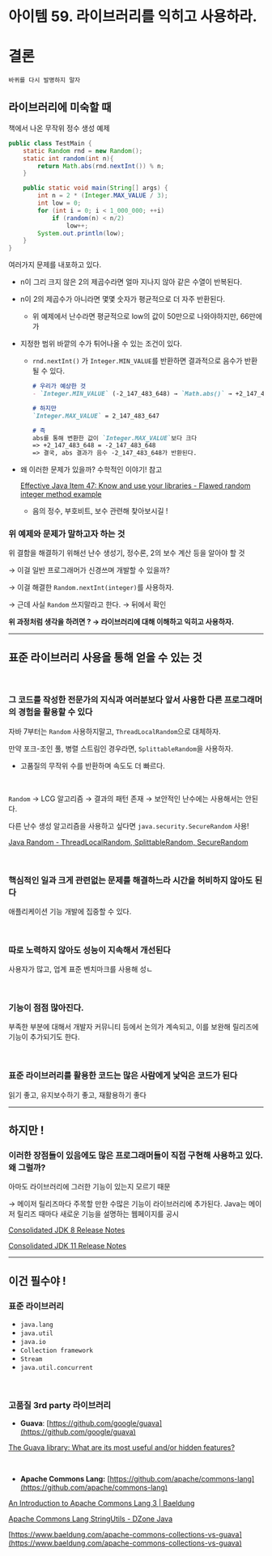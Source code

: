 # 아이템 59. 라이브러리를 익히고 사용하라.

# 결론

`바퀴를 다시 발명하지 말자`

## 라이브러리에 미숙할 때

책에서 나온 무작위 정수 생성 예제

```java
public class TestMain {
    static Random rnd = new Random();
    static int random(int n){
        return Math.abs(rnd.nextInt()) % n;
    }

    public static void main(String[] args) {
        int n = 2 * (Integer.MAX_VALUE / 3);
        int low = 0;
        for (int i = 0; i < 1_000_000; ++i)
            if (random(n) < n/2)
                low++;
        System.out.println(low);
    }
}
```

여러가지 문제를 내포하고 있다.

- n이 그리 크지 않은 2의 제곱수라면 얼마 지나지 않아 같은 수열이 반복된다.
- n이 2의 제곱수가 아니라면 몇몇 숫자가 평균적으로 더 자주 반환된다.
    - 위 예제에서 난수라면 평균적으로 low의 값이 50만으로 나와야하지만, 66만에 가
- 지정한 범위 바깥의 수가 튀어나올 수 있는 조건이 있다.
    - `rnd.nextInt()` 가 `Integer.MIN_VALUE`를 반환하면 결과적으로 음수가 반환될 수 있다.

        ```markdown
        # 우리가 예상한 것
        - `Integer.MIN_VALUE` (-2_147_483_648) → `Math.abs()` → +2_147_483_648

        # 하지만
        `Integer.MAX_VALUE` = 2_147_483_647

        # 즉
        abs를 통해 변환한 값이 `Integer.MAX_VALUE`보다 크다
        => +2_147_483_648 = -2_147_483_648
        => 결국, abs 결과가 음수 -2_147_483_648가 반환된다.
        ```

- 왜 이러한 문제가 있을까? 수학적인 이야기! 참고

    [Effective Java Item 47: Know and use your libraries - Flawed random integer method example](https://stackoverflow.com/questions/27779177/effective-java-item-47-know-and-use-your-libraries-flawed-random-integer-meth)

    [](https://namu.wiki/w/%EC%BB%B4%ED%93%A8%ED%84%B0%EC%97%90%EC%84%9C%EC%9D%98%20%EC%88%98%20%ED%91%9C%ED%98%84#s-2.2.1)

    - 음의 정수, 부호비트, 보수 관련해 찾아보시길 !

### 위 예제와 문제가 말하고자 하는 것

위 결함을 해결하기 위해선 난수 생성기, 정수론, 2의 보수 계산 등을 알아야 할 것

→ 이걸 일반 프로그래머가 신경쓰며 개발할 수 있을까?

→ 이걸 해결한 `Random.nextInt(integer)`를 사용하자.

→ 근데 사실 `Random` 쓰지말라고 한다. → 뒤에서 확인

**위 과정처럼 생각을 하려면 ? → 라이브러리에 대해 이해하고 익히고 사용하자.**

----
## **표준 라이브러리 사용을 통해 얻을 수 있는 것**

<br>

### 그 코드를 작성한 전문가의 지식과 여러분보다 앞서 사용한 다른 프로그래머의 경험을 활용할 수 있다

자바 7부터는 `Random` 사용하지말고, `ThreadLocalRandom`으로 대체하자.

만약 포크-조인 풀, 병렬 스트림인 경우라면, `SplittableRandom`을 사용하자.

- 고품질의 무작위 수를 반환하며 속도도 더 빠르다.

<br>

`Random` → LCG 알고리즘 → 결과의 패턴 존재 → 보안적인 난수에는 사용해서는 안된다.

다른 난수 생성 알고리즘을 사용하고 싶다면 `java.security.SecureRandom` 사용!

[Java Random - ThreadLocalRandom, SplittableRandom, SecureRandom](http://dveamer.github.io/backend/JavaRandom.html)

<br>

### 핵심적인 일과 크게 관련없는 문제를 해결하느라 시간을 허비하지 않아도 된다

애플리케이션 기능 개발에 집중할 수 있다.

<br>

### 따로 노력하지 않아도 성능이 지속해서 개선된다

사용자가 많고, 업계 표준 벤치마크를 사용해 성ㄴ

<br>

### 기능이 점점 많아진다.

부족한 부분에 대해서 개발자 커뮤니티 등에서 논의가 계속되고, 이를 보완해 릴리즈에 기능이 추가되기도 한다.

<br>

### 표준 라이브러리를 활용한 코드는 많은 사람에게 낯익은 코드가 된다

읽기 좋고, 유지보수하기 좋고, 재활용하기 좋다

----
## **하지만 !**

### 이러한 장점들이 있음에도 많은 프로그래머들이 직접 구현해 사용하고 있다. 왜 그럴까?

아마도 라이브러리에 그러한 기능이 있는지 모르기 때문

→ 메이저 릴리즈마다 주목할 만한 수많은 기능이 라이브러리에 추가된다. Java는 메이저 릴리즈 때마다 새로운 기능을 설명하는 웹페이지를 공시

[Consolidated JDK 8 Release Notes](https://www.oracle.com/java/technologies/javase/8all-relnotes.html#JSERN108)

[Consolidated JDK 11 Release Notes](https://www.oracle.com/java/technologies/javase/11all-relnotes.html#JSERN11)

---
## **이건 필수야 !**

### 표준 라이브러리

- `java.lang`
- `java.util`
- `java.io`
- `Collection framework`
- `Stream`
- `java.util.concurrent`

<br>

### 고품질 3rd party 라이브러리

- **Guava**: [https://github.com/google/guava](https://github.com/google/guava)

[The Guava library: What are its most useful and/or hidden features?](https://stackoverflow.com/questions/3759440/the-guava-library-what-are-its-most-useful-and-or-hidden-features)

<br>

- **Apache Commons Lang:** [https://github.com/apache/commons-lang](https://github.com/apache/commons-lang)

[An Introduction to Apache Commons Lang 3 | Baeldung](https://www.baeldung.com/java-commons-lang-3)

[Apache Commons Lang StringUtils - DZone Java](https://dzone.com/articles/apache-commons-lang)

[https://www.baeldung.com/apache-commons-collections-vs-guava](https://www.baeldung.com/apache-commons-collections-vs-guava)